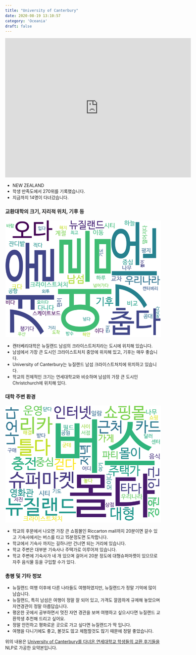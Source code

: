 ```yaml
---
title: "University of Canterbury"
date: 2020-08-19 13:10:57
category: 'Oceania'
draft: false
---
```


<iframe
width="600"
height="450"
frameborder="0" style="border:0"
src="https://www.google.com/maps/embed/v1/place?key=AIzaSyC9e1AME-pVmWC4hBpFdu5S4dKzyepa3HQ&q=University+of+Canterbury&center=-43.5224836,172.5794354&zoom=14" allowfullscreen>
</iframe>

* NEW ZEALAND
* 학생 만족도에서 270위를 기록했습니다.
* 지금까지 14명이 다녀갔습니다. 

### 교환대학의 크기, 지리적 위치, 기후 등

![gen_info-WordCloud](../univ_wordclouds_okt/gen_info/NZ000003_gen_info_okt.png)

* 캔터베리대학은 뉴질랜드 남섬의 크라이스트처치라는 도시에 위치해 있습니다.
* 남섬에서 가장 큰 도시인 크라이스트처치 중앙에 위치해 있고, 기후는 매우 좋습니다.
* University of Canterbury는 뉴질랜드 남섬 크라이스트처치에 위치하고 있습니다.
* 학교의 전체적인 크기는 연세대학교와 비슷하며 남섬의 가장 큰 도시인 Christchurch에 위치해 있다.


### 대학 주변 환경

![env_info-WordCloud](../univ_wordclouds_okt/env_info/NZ000003_env_info_okt.png)

* 학교의 후문에서 나오면 가장 큰 쇼핑몰인 Riccarton mall까지 20분이면 갈수 있고 기숙사에서는 버스를 타고 15분정도면 도착합니다.
* 학교에서 기숙사 까지는 길하나만 건너면 되는 거리에 있습니다.
* 학교 주변은 대부분 기숙사나 주택가로 이루어져 있습니다.
* 학교 주변에 기숙사가 네 개 있으며 걸어서 20분 정도에 대형슈퍼마켓이 있으므로 자주 음식물 등을 구입할 수가 있다.


### 총평 및 기타 정보 
* 뉴질랜드 여행 이후에 다른 나라들도 여행하였지만, 뉴질랜드가 정말 기억에 많이 남습니다.
* 뉴질랜드, 특히 남섬은 여행이 정말 잘 되어 있고, 가격도 깔끔하게 규제해 놓았으며 자연경관이 정말 아릅답습니다.
* 평온한 곳에서 공부하면서 멋진 자연 경관을 보며 여행하고 싶으시다면 뉴질랜드 교환학생 추천해 드리고 싶어요.
* 정말 안전하고 평화로운 곳으로 가고 싶다면 뉴질랜드가 딱 입니다.
* 여행을 다니기에도 좋고, 볼것도 많고 체험할것도 많기 때문에 정말 좋았습니다.


위의 내용은 [University of Canterbury를 다녀온 연세대학교 학생들의 교환 후기들을](http://oia.yonsei.ac.kr/partner/expReport.asp?ucode=NZ000003&bgbn=A) NLP로 가공한 요약본입니다. 
